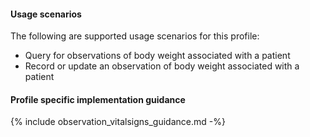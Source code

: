 #### Usage scenarios

The following are supported usage scenarios for this profile:

- Query for observations of body weight associated with a patient
- Record or update an observation of body weight associated with a patient


#### Profile specific implementation guidance
{% include observation_vitalsigns_guidance.md -%}




